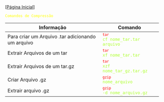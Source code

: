 [[Página Inicial](../shell_unix/home.md)]

<code style="color : yellow">Comandos de Compressão</code>

Informação|Comando
|---|---|
Para criar um Arquivo .tar adicionando um arquivo|<code style="color : greenyellow"><code style="color : red">tar</code> cf nome_tar.tar arquivo</code>
Extrair Arquivos de um tar|<code style="color : greenyellow"><code style="color : red">tar</code> xf nome_tar.tar</code>
Extrair Arquivos de um tar.gz|<code style="color : greenyellow"><code style="color : red">tar</code> xzf nome_tar_gz.tar.gz</code>
Criar Arquivo .gz|<code style="color : greenyellow"><code style="color : red">gzip</code> nome_arquivo</code>
Extrair arquivo .gz|<code style="color : greenyellow"><code style="color : red">gzip</code> -d nome_arquivo.gz</code>